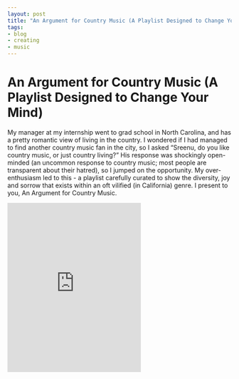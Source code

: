```yaml
---
layout: post
title: "An Argument for Country Music (A Playlist Designed to Change Your Mind)"
tags:
- blog
- creating
- music
---
```

# An Argument for Country Music (A Playlist Designed to Change Your Mind)
My manager at my internship went to grad school in North Carolina, and has a pretty romantic view of living in the 
country. I wondered if I had managed to find another country music fan in the city, so I asked “Sreenu, do you like 
country music, or just country living?” His response was shockingly open-minded (an uncommon response to country music; 
most people are transparent about their hatred), so I jumped on the opportunity. My over-enthusiasm led to this - 
a playlist carefully curated to show the diversity, joy and sorrow that exists within an oft vilified (in California) 
genre. I present to you, An Argument for Country Music.

<iframe src="https://open.spotify.com/embed/playlist/0DmFmqVrHnrtKgUnZVopIp" width="300" height="380" frameborder="0" allowtransparency="true" allow="encrypted-media"></iframe>
